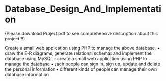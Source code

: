# Database_Design_And_Implementation

(Please download Project.pdf to see comprehensive description about this project!!!)

Create a small web application using PHP to manage the above database.
• draw the E-R diagrams, generate relational schemas and implement the database using MySQL
• create a small web application using PHP to manage the database
• each people can sign in, sign up, update and delete the personal information
• different kinds of people can manage their own database information

